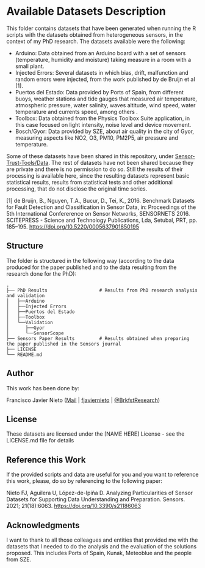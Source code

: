 # Available Datasets Description

This folder contains datasets that have been generated when running the R scripts with the datasets obtained from heterogeneous sensors, in the context of my PhD research. The datasets available were the following:
* Arduino: Data obtained from an Arduino board with a set of sensors (temperature, humidity and moisture) taking measure in a room with a small plant.
* Injected Errors: Several datasets in which bias, drift, malfunction and random errors were injected, from the work published by de Bruijn et al [1].
* Puertos del Estado: Data provided by Ports of Spain, from different buoys, weather stations and tide gauges that measured air temperature, atmospheric pressure, water salinity, waves altitude, wind speed, water temperature and currents speed, among others .
* Toolbox: Data obtained from the Physics Toolbox Suite application, in this case focused on light intensity, noise level and device movement.
* Bosch/Gyor: Data provided by SZE, about air quality in the city of Gyor, measuring aspects like NO2, O3, PM10, PM2P5, air pressure and temperature.

Some of these datasets have been shared in this repository, under [Sensor-Trust-Tools/Data](../../Data). The rest of datasets have not been shared because they are private and there is no permission to do so. Still the results of their processing is available here, since the resulting datasets represent basic statistical results, results from statistical tests and other additional processing, that do not disclose the original time series.

[1] de Bruijn, B., Nguyen, T.A., Bucur, D., Tei, K., 2016. Benchmark Datasets for Fault Detection and Classification in Sensor Data, in: Proceedings of the 5th International Confererence on Sensor Networks, SENSORNETS 2016. SCITEPRESS - Science and Technology Publications, Lda, Setubal, PRT, pp. 185–195. https://doi.org/10.5220/0005637901850195

## Structure

The folder is structured in the following way (according to the data produced for the paper published and to the data resulting from the research done for the PhD):

    .
    ├── PhD Results                   # Results from PhD research analysis and validation
    │   ├──Arduino                  
    │   ├──Injected Errors
    │   ├──Puertos del Estado
    │   ├──Toolbox
    │   └──Validation
    │      ├──Gyor
    │      └──SensorScope
    ├── Sensors Paper Results         # Results obtained when preparing the paper published in the Sensors journal    
    ├── LICENSE
    └── README.md

## Author

This work has been done by:

Francisco Javier Nieto ([Mail](mailto:fjavier.nieto@opendeusto.es) | [fjaviernieto](https://github.com/fjaviernieto) | [@BrkfstResearch](https://twitter.com/BrkfstResearch))

## License

These datasets are licensed under the [NAME HERE] License - see the LICENSE.md file for details

## Reference this Work

If the provided scripts and data are useful for you and you want to reference this work, please, do so by referencing to the following paper:

Nieto FJ, Aguilera U, López-de-Ipiña D. Analyzing Particularities of Sensor Datasets for Supporting Data Understanding and Preparation. Sensors. 2021; 21(18):6063. https://doi.org/10.3390/s21186063

## Acknowledgments

I want to thank to all those colleagues and entities that provided me with the datasets that I needed to do the analysis and the evaluation of the solutions proposed. This includes Ports of Spain, Kunak, Meteoblue and the people from SZE.
